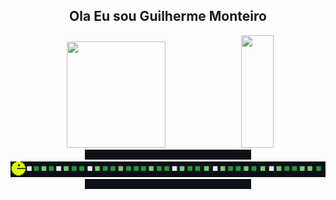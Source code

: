 <h2 align="center">Ola Eu sou Guilherme Monteiro</h2>
<div align="center">
  <img height="170px" width="56%" src="https://github-readme-stats.vercel.app/api?username=guifilho&count_private=true&show_icons=true&theme=onedark"/>
  <img height="180px" width="32%" src="https://github-readme-stats.vercel.app/api/top-langs/?username=guifilho&layout=compact&theme=onedark"/>  
</div>
<div align="center">
  <img height="16px" src="fundo-gambiarra.png"/>
  <img src="pacman-eating-commits-blocks.gif"/>
  <img height="16px" src="fundo-gambiarra.png"/>
</div>
